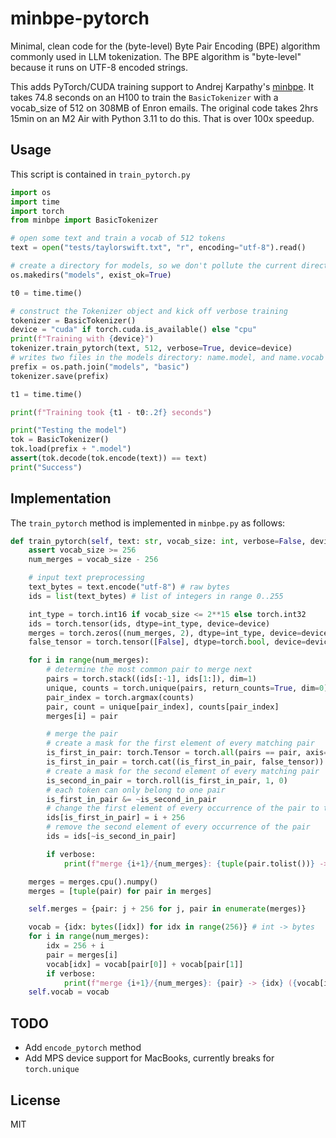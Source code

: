 # minbpe-pytorch

Minimal, clean code for the (byte-level) Byte Pair Encoding (BPE) algorithm commonly used in LLM tokenization. The BPE algorithm is "byte-level" because it runs on UTF-8 encoded strings.

This adds PyTorch/CUDA training support to Andrej Karpathy's [minbpe](https://github.com/karpathy/minbpe).  It takes 74.8 seconds on an H100 to train the `BasicTokenizer` with a vocab_size of 512 on 308MB of Enron emails.  The original code takes 2hrs 15min on an M2 Air with Python 3.11 to do this.  That is over 100x speedup.

## Usage

This script is contained in `train_pytorch.py`

```python
import os
import time
import torch
from minbpe import BasicTokenizer

# open some text and train a vocab of 512 tokens
text = open("tests/taylorswift.txt", "r", encoding="utf-8").read()

# create a directory for models, so we don't pollute the current directory
os.makedirs("models", exist_ok=True)

t0 = time.time()

# construct the Tokenizer object and kick off verbose training
tokenizer = BasicTokenizer()
device = "cuda" if torch.cuda.is_available() else "cpu"
print(f"Training with {device}")
tokenizer.train_pytorch(text, 512, verbose=True, device=device)
# writes two files in the models directory: name.model, and name.vocab
prefix = os.path.join("models", "basic")
tokenizer.save(prefix)

t1 = time.time()

print(f"Training took {t1 - t0:.2f} seconds")

print("Testing the model")
tok = BasicTokenizer()
tok.load(prefix + ".model")
assert(tok.decode(tok.encode(text)) == text)
print("Success")
```

## Implementation

The `train_pytorch` method is implemented in `minbpe.py` as follows:

```python
def train_pytorch(self, text: str, vocab_size: int, verbose=False, device='cuda'):
    assert vocab_size >= 256
    num_merges = vocab_size - 256

    # input text preprocessing
    text_bytes = text.encode("utf-8") # raw bytes
    ids = list(text_bytes) # list of integers in range 0..255

    int_type = torch.int16 if vocab_size <= 2**15 else torch.int32
    ids = torch.tensor(ids, dtype=int_type, device=device)
    merges = torch.zeros((num_merges, 2), dtype=int_type, device=device)
    false_tensor = torch.tensor([False], dtype=torch.bool, device=device)

    for i in range(num_merges):
        # determine the most common pair to merge next
        pairs = torch.stack((ids[:-1], ids[1:]), dim=1)
        unique, counts = torch.unique(pairs, return_counts=True, dim=0)
        pair_index = torch.argmax(counts)
        pair, count = unique[pair_index], counts[pair_index]
        merges[i] = pair

        # merge the pair
        # create a mask for the first element of every matching pair
        is_first_in_pair: torch.Tensor = torch.all(pairs == pair, axis=1)
        is_first_in_pair = torch.cat((is_first_in_pair, false_tensor))
        # create a mask for the second element of every matching pair
        is_second_in_pair = torch.roll(is_first_in_pair, 1, 0)
        # each token can only belong to one pair
        is_first_in_pair &= ~is_second_in_pair
        # change the first element of every occurrence of the pair to the new id
        ids[is_first_in_pair] = i + 256
        # remove the second element of every occurrence of the pair
        ids = ids[~is_second_in_pair]

        if verbose:
            print(f"merge {i+1}/{num_merges}: {tuple(pair.tolist())} -> {i + 256} had {count} occurrences")

    merges = merges.cpu().numpy()
    merges = [tuple(pair) for pair in merges]

    self.merges = {pair: j + 256 for j, pair in enumerate(merges)}

    vocab = {idx: bytes([idx]) for idx in range(256)} # int -> bytes
    for i in range(num_merges):
        idx = 256 + i
        pair = merges[i]
        vocab[idx] = vocab[pair[0]] + vocab[pair[1]]
        if verbose:
            print(f"merge {i+1}/{num_merges}: {pair} -> {idx} ({vocab[idx]})")
    self.vocab = vocab
```

## TODO

- Add `encode_pytorch` method
- Add MPS device support for MacBooks, currently breaks for `torch.unique`

## License

MIT